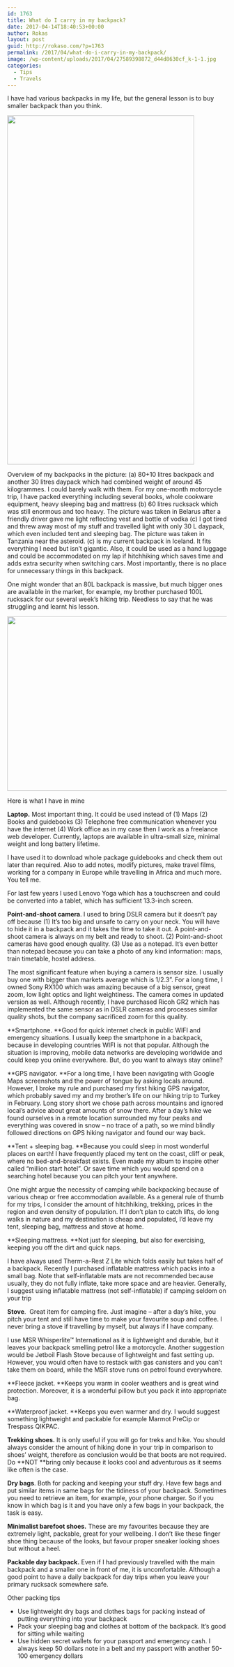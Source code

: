 ```yaml
---
id: 1763
title: What do I carry in my backpack?
date: 2017-04-14T18:40:53+00:00
author: Rokas
layout: post
guid: http://rokaso.com/?p=1763
permalink: /2017/04/what-do-i-carry-in-my-backpack/
image: /wp-content/uploads/2017/04/27589398872_d44d8630cf_k-1-1.jpg
categories:
  - Tips
  - Travels
---
```

I have had various backpacks in my life, but the general lesson is to buy smaller backpack than you think.

[<img class="alignnone wp-image-1764 size-large" src="http://rokaso.com/wp-content/uploads/2017/04/backpack-429x800.jpg" alt="" width="429" height="800" srcset="http://rokaso.com/wp-content/uploads/2017/04/backpack-429x800.jpg 429w, http://rokaso.com/wp-content/uploads/2017/04/backpack-375x700.jpg 375w, http://rokaso.com/wp-content/uploads/2017/04/backpack-768x1434.jpg 768w, http://rokaso.com/wp-content/uploads/2017/04/backpack-536x1000.jpg 536w, http://rokaso.com/wp-content/uploads/2017/04/backpack-370x691.jpg 370w, http://rokaso.com/wp-content/uploads/2017/04/backpack-1040x1942.jpg 1040w, http://rokaso.com/wp-content/uploads/2017/04/backpack-214x400.jpg 214w" sizes="(max-width: 429px) 100vw, 429px" />](http://rokaso.com/wp-content/uploads/2017/04/backpack.jpg)

Overview of my backpacks in the picture: (a) 80+10 litres backpack and another 30 litres daypack which had combined weight of around 45 kilogrammes. I could barely walk with them. For my one-month motorcycle trip, I have packed everything including several books, whole cookware equipment, heavy sleeping bag and mattress (b) 60 litres rucksack which was still enormous and too heavy. The picture was taken in Belarus after a friendly driver gave me light reflecting vest and bottle of vodka (c) I got tired and threw away most of my stuff and travelled light with only 30 L daypack, which even included tent and sleeping bag. The picture was taken in Tanzania near the asteroid. (c) is my current backpack in Iceland. It fits everything I need but isn&#8217;t gigantic. Also, it could be used as a hand luggage and could be accommodated on my lap if hitchhiking which saves time and adds extra security when switching cars. Most importantly, there is no place for unnecessary things in this backpack.

One might wonder that an 80L backpack is massive, but much bigger ones are available in the market, for example, my brother purchased 100L rucksack for our several week&#8217;s hiking trip. Needless to say that he was struggling and learnt his lesson.

[<img class="alignnone size-medium wp-image-1765" src="http://rokaso.com/wp-content/uploads/2017/04/16385505132_a1719905e1_o-Copy-600x400.jpg" alt="" width="600" height="400" srcset="http://rokaso.com/wp-content/uploads/2017/04/16385505132_a1719905e1_o-Copy-600x400.jpg 600w, http://rokaso.com/wp-content/uploads/2017/04/16385505132_a1719905e1_o-Copy-800x533.jpg 800w, http://rokaso.com/wp-content/uploads/2017/04/16385505132_a1719905e1_o-Copy-768x512.jpg 768w, http://rokaso.com/wp-content/uploads/2017/04/16385505132_a1719905e1_o-Copy-1200x800.jpg 1200w, http://rokaso.com/wp-content/uploads/2017/04/16385505132_a1719905e1_o-Copy-370x247.jpg 370w, http://rokaso.com/wp-content/uploads/2017/04/16385505132_a1719905e1_o-Copy-1040x693.jpg 1040w" sizes="(max-width: 600px) 100vw, 600px" />](http://rokaso.com/wp-content/uploads/2017/04/16385505132_a1719905e1_o-Copy.jpg)

Here is what I have in mine

**Laptop.** Most important thing. It could be used instead of (1) Maps (2) Books and guidebooks (3) Telephone free communication whenever you have the internet (4) Work office as in my case then I work as a freelance web developer. Currently, laptops are available in ultra-small size, minimal weight and long battery lifetime.

I have used it to download whole package guidebooks and check them out later than required. Also to add notes, modify pictures, make travel films, working for a company in Europe while travelling in Africa and much more. You tell me.

For last few years I used Lenovo Yoga which has a touchscreen and could be converted into a tablet, which has sufficient 13.3-inch screen.

**Point-and-shoot camera**. I used to bring DSLR camera but it doesn&#8217;t pay off because (1) It&#8217;s too big and unsafe to carry on your neck. You will have to hide it in a backpack and it takes the time to take it out. A point-and-shoot camera is always on my belt and ready to shoot. (2) Point-and-shoot cameras have good enough quality. (3) Use as a notepad. It&#8217;s even better than notepad because you can take a photo of any kind information: maps, train timetable, hostel address.

The most significant feature when buying a camera is sensor size. I usually buy one with bigger than markets average which is 1/2.3”. For a long time, I owned Sony RX100 which was amazing because of a big sensor, great zoom, low light optics and light weightiness. The camera comes in updated version as well. Although recently, I have purchased Ricoh GR2 which has implemented the same sensor as in DSLR cameras and processes similar quality shots, but the company sacrificed zoom for this quality.

**Smartphone. **Good for quick internet check in public WIFI and emergency situations. I usually keep the smartphone in a backpack, because in developing countries WIFI is not that popular. Although the situation is improving, mobile data networks are developing worldwide and could keep you online everywhere. But, do you want to always stay online?

**GPS navigator. **For a long time, I have been navigating with Google Maps screenshots and the power of tongue by asking locals around. However, I broke my rule and purchased my first hiking GPS navigator, which probably saved my and my brother&#8217;s life on our hiking trip to Turkey in February. Long story short we chose path across mountains and ignored local’s advice about great amounts of snow there. After a day’s hike we found ourselves in a remote location surrounded my four peaks and everything was covered in snow – no trace of a path, so we mind blindly followed directions on GPS hiking navigator and found our way back.

**Tent + sleeping bag. **Because you could sleep in most wonderful places on earth! I have frequently placed my tent on the coast, cliff or peak, where no bed-and-breakfast exists. Even made my album to inspire other called “million start hotel”. Or save time which you would spend on a searching hotel because you can pitch your tent anywhere.

One might argue the necessity of camping while backpacking because of various cheap or free accommodation available. As a general rule of thumb for my trips, I consider the amount of hitchhiking, trekking, prices in the region and even density of population. If I don’t plan to catch lifts, do long walks in nature and my destination is cheap and populated, I’d leave my tent, sleeping bag, mattress and stove at home.

**Sleeping mattress. **Not just for sleeping, but also for exercising, keeping you off the dirt and quick naps.

I have always used Therm-a-Rest Z Lite which folds easily but takes half of a backpack. Recently I purchased inflatable mattress which packs into a small bag. Note that self-inflatable mats are not recommended because usually, they do not fully inflate, take more space and are heavier. Generally, I suggest using inflatable mattress (not self-inflatable) if camping seldom on your trip

**Stove**.  Great item for camping fire. Just imagine – after a day’s hike, you pitch your tent and still have time to make your favourite soup and coffee. I never bring a stove if travelling by myself, but always if I have company.

I use MSR Whisperlite™ International as it is lightweight and durable, but it leaves your backpack smelling petrol like a motorcycle. Another suggestion would be Jetboil Flash Stove because of lightweight and fast setting up. However, you would often have to restack with gas canisters and you can’t take them on board, while the MSR stove runs on petrol found everywhere.

**Fleece jacket. **Keeps you warm in cooler weathers and is great wind protection. Moreover, it is a wonderful pillow but you pack it into appropriate bag.

**Waterproof jacket. **Keeps you even warmer and dry. I would suggest something lightweight and packable for example Marmot PreCip or Trespass QIKPAC.

**Trekking shoes.** It is only useful if you will go for treks and hike. You should always consider the amount of hiking done in your trip in comparison to shoes’ weight, therefore as conclusion would be that boots are not required. Do **NOT **bring only because it looks cool and adventurous as it seems like often is the case.

**Dry bags**. Both for packing and keeping your stuff dry. Have few bags and put similar items in same bags for the tidiness of your backpack. Sometimes you need to retrieve an item, for example, your phone charger. So if you know in which bag is it and you have only a few bags in your backpack, the task is easy.

**Minimalist barefoot shoes.** These are my favourites because they are extremely light, packable, great for your wellbeing. I don’t like these finger shoe thing because of the looks, but favour proper sneaker looking shoes but without a heel.

**Packable day backpack.** Even if I had previously travelled with the main backpack and a smaller one in front of me, it is uncomfortable. Although a good point to have a daily backpack for day trips when you leave your primary rucksack somewhere safe.

Other packing tips

  * Use lightweight dry bags and clothes bags for packing instead of putting everything into your backpack
  * Pack your sleeping bag and clothes at bottom of the backpack. It’s good for sitting while waiting
  * Use hidden secret wallets for your passport and emergency cash. I always keep 50 dollars note in a belt and my passport with another 50-100 emergency dollars

<a href="#_ftnref1" name="_ftn1"></a>
